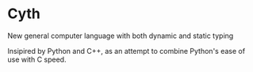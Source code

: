 # Cyth
New general computer language with both dynamic and static typing

Insipired by Python and C++, as an attempt to combine Python's ease of use with C speed.
